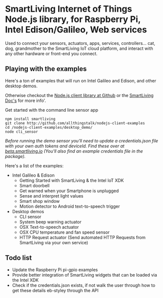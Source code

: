 # SmartLiving Internet of Things Node.js library, for Raspberry Pi, Intel Edison/Galileo, Web services

Used to connect your sensors, actuators, apps, services, controllers... cat, dog, grandmother to the SmartLiving IoT cloud platform, and interact with any other hardware or front-end you connect.

## Playing with the examples
Here's a ton of examples that will run on Intel Galileo and Edison, and other desktop demos. 

Otherwise checkout the [Node.js client library at Github](https://github.com/allthingstalk/nodejs-client) or the [SmartLiving Doc's](http://docs.smartliving.io) for more info'.

Get started with the command line sensor app

	npm install smartliving
	git clone http://github.com/allthingstalk/nodejs-client-examples
	cd /nodejs-client-examples/desktop_demo/
	node cli_sensor

*Before running the demo sensor you'll need to update a credentials.json file with your own auth tokens and deviceId. Find these over at [beta.smartliving.io](http://beta.smartliving.io) (You'll also find an example credentials file in the package).*


Here's a list of the examples:

- Intel Galileo & Edison
	- Getting Started with SmartLiving & the Intel IoT XDK
	- Smart doorbell
	- Get warned when your Smartphone is unplugged
	- Sense and interpret light values
	- Smart shop window
	- Motion detector to Android text-to-speech trigger
- Desktop demos
	- CLI sensor
	- System beep warning actuator
	- OSX Text-to-speech actuator 
	- OSX CPU temperature and fan speed sensor
	- HTTP Request actuator (Send automated HTTP Requests from SmartLiving via your own service)

## Todo list
- Update the Raspberry Pi pi-gpio examples 
- Provide better integration of SmartLiving widgets that can be loaded via the Intel XDK
- Check if the credentials.json exists, if not walk the user through how to get these details eb-styley through the API